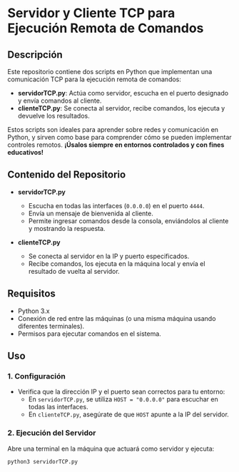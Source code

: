 # Servidor y Cliente TCP para Ejecución Remota de Comandos

## Descripción

Este repositorio contiene dos scripts en Python que implementan una comunicación TCP para la ejecución remota de comandos:
- **servidorTCP.py**: Actúa como servidor, escucha en el puerto designado y envía comandos al cliente.
- **clienteTCP.py**: Se conecta al servidor, recibe comandos, los ejecuta y devuelve los resultados.

Estos scripts son ideales para aprender sobre redes y comunicación en Python, y sirven como base para comprender cómo se pueden implementar controles remotos. **¡Úsalos siempre en entornos controlados y con fines educativos!**

## Contenido del Repositorio

- **servidorTCP.py**  
  - Escucha en todas las interfaces (`0.0.0.0`) en el puerto `4444`.
  - Envía un mensaje de bienvenida al cliente.
  - Permite ingresar comandos desde la consola, enviándolos al cliente y mostrando la respuesta.
  
- **clienteTCP.py**  
  - Se conecta al servidor en la IP y puerto especificados.
  - Recibe comandos, los ejecuta en la máquina local y envía el resultado de vuelta al servidor.

## Requisitos

- Python 3.x
- Conexión de red entre las máquinas (o una misma máquina usando diferentes terminales).
- Permisos para ejecutar comandos en el sistema.

## Uso

### 1. Configuración

- Verifica que la dirección IP y el puerto sean correctos para tu entorno:
  - En `servidorTCP.py`, se utiliza `HOST = "0.0.0.0"` para escuchar en todas las interfaces.
  - En `clienteTCP.py`, asegúrate de que `HOST` apunte a la IP del servidor.
  
### 2. Ejecución del Servidor

Abre una terminal en la máquina que actuará como servidor y ejecuta:

```bash
python3 servidorTCP.py
